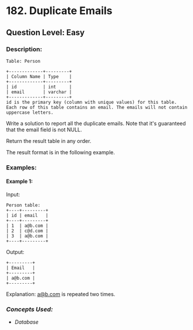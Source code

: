 # 182. Duplicate Emails
## Question Level: Easy
### Description:
```
Table: Person

+-------------+---------+
| Column Name | Type    |
+-------------+---------+
| id          | int     |
| email       | varchar |
+-------------+---------+
id is the primary key (column with unique values) for this table.
Each row of this table contains an email. The emails will not contain uppercase letters.
```

Write a solution to report all the duplicate emails. Note that it's guaranteed that the email field is not NULL.

Return the result table in any order.

The result format is in the following example.

### Examples:
#### Example 1:

Input: 
```
Person table:
+----+---------+
| id | email   |
+----+---------+
| 1  | a@b.com |
| 2  | c@d.com |
| 3  | a@b.com |
+----+---------+
```
Output: 
```
+---------+
| Email   |
+---------+
| a@b.com |
+---------+
```
Explanation: a@b.com is repeated two times.


### <i>Concepts Used:
- Database</i>